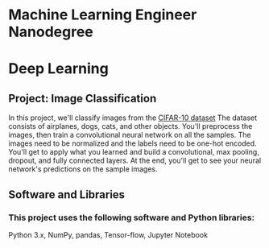 # Machine Learning Engineer Nanodegree
# Deep Learning
## Project: Image Classification

In this project, we'll classify images from the [CIFAR-10 dataset](https://www.cs.toronto.edu/~kriz/cifar.html) The dataset consists of airplanes, dogs, cats, and other objects. You'll preprocess the images, then train a convolutional neural network on all the samples. The images need to be normalized and the labels need to be one-hot encoded. You'll get to apply what you learned and build a convolutional, max pooling, dropout, and fully connected layers. At the end, you'll get to see your neural network's predictions on the sample images.

## Software and Libraries 
### This project uses the following software and Python libraries:

Python 3.x,
NumPy,
pandas,
Tensor-flow,
Jupyter Notebook
